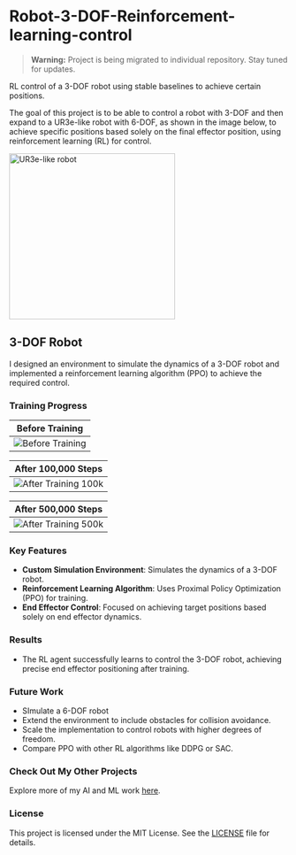 # Robot-3-DOF-Reinforcement-learning-control

> **Warning:** Project is being migrated to individual repository. Stay tuned for updates.

RL control of a 3-DOF robot using stable baselines to achieve certain positions.

The goal of this project is to be able to control a robot with 3-DOF and then expand to a UR3e-like robot with 6-DOF, as shown in the image below, to achieve specific positions based solely on the final effector position, using reinforcement learning (RL) for control.

<img src="https://github.com/user-attachments/assets/c408a8d5-1253-4abf-97cf-a6fb9339ab68" alt="UR3e-like robot" width="300">

## 3-DOF Robot

I designed an environment to simulate the dynamics of a 3-DOF robot and implemented a reinforcement learning algorithm (PPO) to achieve the required control.

### Training Progress

| Before Training | 
|-----------------|
| ![Before Training](https://github.com/user-attachments/assets/92e5f981-94b3-4f45-a8ed-d4abaee6008d) |

| After 100,000 Steps |
|---------------------|
| ![After Training 100k](https://github.com/user-attachments/assets/6f4025b6-8d30-4702-b31c-d8a78891e88a) |

| After 500,000 Steps |
|---------------------|
| ![After Training 500k](https://github.com/user-attachments/assets/e42b7651-4394-4c50-a5e6-0f62e65f6f22) |

### Key Features
- **Custom Simulation Environment**: Simulates the dynamics of a 3-DOF robot.
- **Reinforcement Learning Algorithm**: Uses Proximal Policy Optimization (PPO) for training.
- **End Effector Control**: Focused on achieving target positions based solely on end effector dynamics.

### Results
- The RL agent successfully learns to control the 3-DOF robot, achieving precise end effector positioning after training.

### Future Work
- SImulate a 6-DOF robot
- Extend the environment to include obstacles for collision avoidance.
- Scale the implementation to control robots with higher degrees of freedom.
- Compare PPO with other RL algorithms like DDPG or SAC.

### Check Out My Other Projects
Explore more of my AI and ML work [here](https://github.com/devMuniz02/AI-ML-Code-and-projects/).

### License
This project is licensed under the MIT License. See the [LICENSE](LICENSE) file for details.
